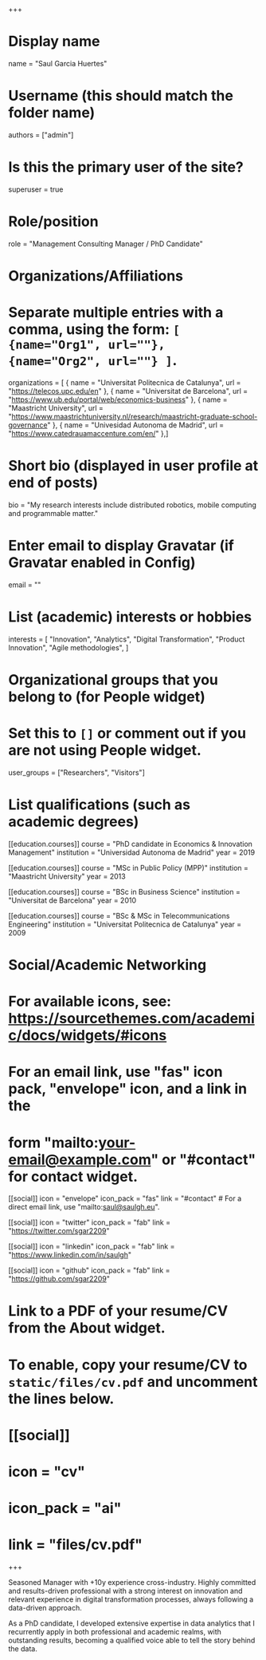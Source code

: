 +++
# Display name
name = "Saul Garcia Huertes"

# Username (this should match the folder name)
authors = ["admin"]

# Is this the primary user of the site?
superuser = true

# Role/position
role = "Management Consulting Manager / PhD Candidate"

# Organizations/Affiliations
#   Separate multiple entries with a comma, using the form: `[ {name="Org1", url=""}, {name="Org2", url=""} ]`.
organizations = [ { name = "Universitat Politecnica de Catalunya", url = "https://telecos.upc.edu/en" }, { name = "Universitat de Barcelona", url = "https://www.ub.edu/portal/web/economics-business" }, { name = "Maastricht University", url = "https://www.maastrichtuniversity.nl/research/maastricht-graduate-school-governance" }, { name = "Univesidad Autonoma de Madrid", url = "https://www.catedrauamaccenture.com/en/" },]

# Short bio (displayed in user profile at end of posts)
bio = "My research interests include distributed robotics, mobile computing and programmable matter."

# Enter email to display Gravatar (if Gravatar enabled in Config)
email = ""

# List (academic) interests or hobbies
interests = [
  "Innovation",
  "Analytics",
  "Digital Transformation",
  "Product Innovation",
  "Agile methodologies",
]

# Organizational groups that you belong to (for People widget)
#   Set this to `[]` or comment out if you are not using People widget.
user_groups = ["Researchers", "Visitors"]

# List qualifications (such as academic degrees)
[[education.courses]]
  course = "PhD candidate in Economics & Innovation Management"
  institution = "Universidad Autonoma de Madrid"
  year = 2019

[[education.courses]]
  course = "MSc in Public Policy (MPP)"
  institution = "Maastricht University"
  year = 2013

[[education.courses]]
  course = "BSc in Business Science"
  institution = "Universitat de Barcelona"
  year = 2010

[[education.courses]]
  course = "BSc & MSc in Telecommunications Engineering"
  institution = "Universitat Politecnica de Catalunya"
  year = 2009

# Social/Academic Networking
# For available icons, see: https://sourcethemes.com/academic/docs/widgets/#icons
#   For an email link, use "fas" icon pack, "envelope" icon, and a link in the
#   form "mailto:your-email@example.com" or "#contact" for contact widget.

[[social]]
  icon = "envelope"
  icon_pack = "fas"
  link = "#contact"  # For a direct email link, use "mailto:saul@saulgh.eu".

[[social]]
  icon = "twitter"
  icon_pack = "fab"
  link = "https://twitter.com/sgar2209"

[[social]]
  icon = "linkedin"
  icon_pack = "fab"
  link = "https://www.linkedin.com/in/saulgh"

[[social]]
  icon = "github"
  icon_pack = "fab"
  link = "https://github.com/sgar2209"

# Link to a PDF of your resume/CV from the About widget.
# To enable, copy your resume/CV to `static/files/cv.pdf` and uncomment the lines below.
# [[social]]
#   icon = "cv"
#   icon_pack = "ai"
#   link = "files/cv.pdf"

+++

Seasoned Manager with +10y experience cross-industry. Highly committed and results-driven professional with a strong interest on innovation and relevant experience in digital transformation processes, always following a data-driven approach.

As a PhD candidate, I developed extensive expertise in data analytics that I recurrently apply in both professional and academic realms, with outstanding results, becoming a qualified voice able to tell the story behind the data.
